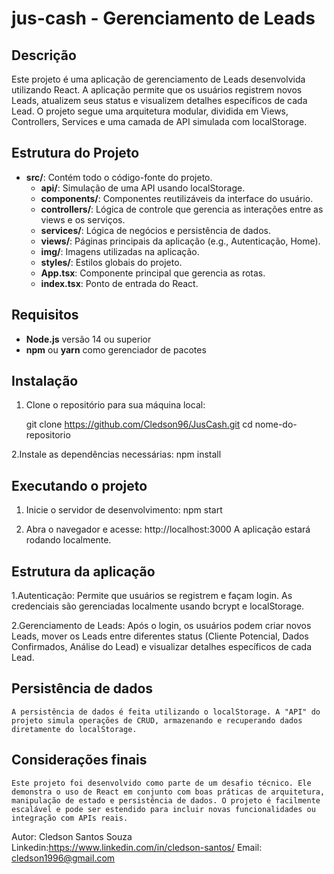 # jus-cash - Gerenciamento de Leads

## Descrição

Este projeto é uma aplicação de gerenciamento de Leads desenvolvida utilizando React. A aplicação permite que os usuários registrem novos Leads, atualizem seus status e visualizem detalhes específicos de cada Lead. O projeto segue uma arquitetura modular, dividida em Views, Controllers, Services e uma camada de API simulada com localStorage.

## Estrutura do Projeto

- **src/**: Contém todo o código-fonte do projeto.
  - **api/**: Simulação de uma API usando localStorage.
  - **components/**: Componentes reutilizáveis da interface do usuário.
  - **controllers/**: Lógica de controle que gerencia as interações entre as views e os serviços.
  - **services/**: Lógica de negócios e persistência de dados.
  - **views/**: Páginas principais da aplicação (e.g., Autenticação, Home).
  - **img/**: Imagens utilizadas na aplicação.
  - **styles/**: Estilos globais do projeto.
  - **App.tsx**: Componente principal que gerencia as rotas.
  - **index.tsx**: Ponto de entrada do React.

## Requisitos

- **Node.js** versão 14 ou superior
- **npm** ou **yarn** como gerenciador de pacotes

## Instalação

1. Clone o repositório para sua máquina local:

   git clone https://github.com/Cledson96/JusCash.git
   cd nome-do-repositorio

2.Instale as dependências necessárias:
npm install

## Executando o projeto

1. Inicie o servidor de desenvolvimento:
   npm start

2. Abra o navegador e acesse:
   http://localhost:3000
   A aplicação estará rodando localmente.

## Estrutura da aplicação

1.Autenticação:
Permite que usuários se registrem e façam login. As credenciais são gerenciadas localmente usando bcrypt e localStorage.

2.Gerenciamento de Leads:
Após o login, os usuários podem criar novos Leads, mover os Leads entre diferentes status (Cliente Potencial, Dados Confirmados, Análise do Lead) e visualizar detalhes específicos de cada Lead.

## Persistência de dados

    A persistência de dados é feita utilizando o localStorage. A "API" do projeto simula operações de CRUD, armazenando e recuperando dados diretamente do localStorage.

## Considerações finais

    Este projeto foi desenvolvido como parte de um desafio técnico. Ele demonstra o uso de React em conjunto com boas práticas de arquitetura, manipulação de estado e persistência de dados. O projeto é facilmente escalável e pode ser estendido para incluir novas funcionalidades ou integração com APIs reais.

Autor: Cledson Santos Souza
Linkedin:https://www.linkedin.com/in/cledson-santos/
Email: cledson1996@gmail.com

